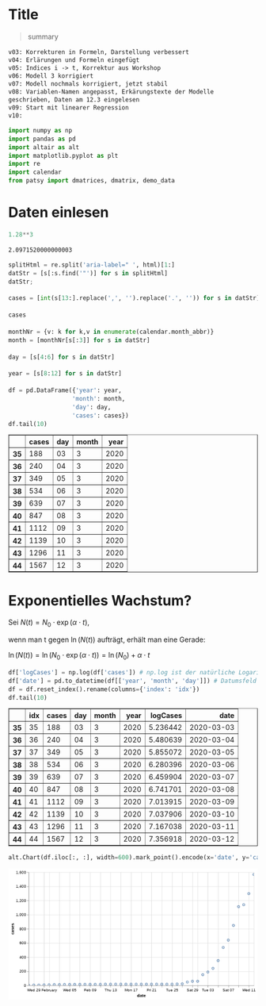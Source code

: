 # Title
> summary


```
v03: Korrekturen in Formeln, Darstellung verbessert
v04: Erlärungen und Formeln eingefügt
v05: Indices i -> t, Korrektur aus Workshop
v06: Modell 3 korrigiert
v07: Modell nochmals korrigiert, jetzt stabil
v08: Variablen-Namen angepasst, Erkärungstexte der Modelle geschrieben, Daten am 12.3 eingelesen
v09: Start mit linearer Regression
v10:

```

```python
import numpy as np
import pandas as pd
import altair as alt
import matplotlib.pyplot as plt 
import re
import calendar
from patsy import dmatrices, dmatrix, demo_data
```

# Daten einlesen

```python
1.28**3
```




    2.0971520000000003



```python
splitHtml = re.split('aria-label=" ', html)[1:]
datStr = [s[:s.find('"')] for s in splitHtml]
datStr;

cases = [int(s[13:].replace(',', '').replace('.', '')) for s in datStr]

cases

monthNr = {v: k for k,v in enumerate(calendar.month_abbr)}
month = [monthNr[s[:3]] for s in datStr]

day = [s[4:6] for s in datStr]

year = [s[8:12] for s in datStr]

df = pd.DataFrame({'year': year,
                  'month': month,
                  'day': day,
                  'cases': cases})
df.tail(10)
```




<div>
<style scoped>
    .dataframe tbody tr th:only-of-type {
        vertical-align: middle;
    }

    .dataframe tbody tr th {
        vertical-align: top;
    }

    .dataframe thead th {
        text-align: right;
    }
</style>
<table border="1" class="dataframe">
  <thead>
    <tr style="text-align: right;">
      <th></th>
      <th>cases</th>
      <th>day</th>
      <th>month</th>
      <th>year</th>
    </tr>
  </thead>
  <tbody>
    <tr>
      <th>35</th>
      <td>188</td>
      <td>03</td>
      <td>3</td>
      <td>2020</td>
    </tr>
    <tr>
      <th>36</th>
      <td>240</td>
      <td>04</td>
      <td>3</td>
      <td>2020</td>
    </tr>
    <tr>
      <th>37</th>
      <td>349</td>
      <td>05</td>
      <td>3</td>
      <td>2020</td>
    </tr>
    <tr>
      <th>38</th>
      <td>534</td>
      <td>06</td>
      <td>3</td>
      <td>2020</td>
    </tr>
    <tr>
      <th>39</th>
      <td>639</td>
      <td>07</td>
      <td>3</td>
      <td>2020</td>
    </tr>
    <tr>
      <th>40</th>
      <td>847</td>
      <td>08</td>
      <td>3</td>
      <td>2020</td>
    </tr>
    <tr>
      <th>41</th>
      <td>1112</td>
      <td>09</td>
      <td>3</td>
      <td>2020</td>
    </tr>
    <tr>
      <th>42</th>
      <td>1139</td>
      <td>10</td>
      <td>3</td>
      <td>2020</td>
    </tr>
    <tr>
      <th>43</th>
      <td>1296</td>
      <td>11</td>
      <td>3</td>
      <td>2020</td>
    </tr>
    <tr>
      <th>44</th>
      <td>1567</td>
      <td>12</td>
      <td>3</td>
      <td>2020</td>
    </tr>
  </tbody>
</table>
</div>



# Exponentielles Wachstum?

Sei $N(t) = N_0 \cdot \exp{(\alpha \cdot t)}$,

wenn man t gegen $\ln{(N(t))}$ aufträgt, erhält man eine Gerade:


$\ln{(N(t))} = \ln{(N_0 \cdot \exp{(\alpha \cdot t)})} = \ln{(N_0)} + \alpha \cdot t$

```python
df['logCases'] = np.log(df['cases']) # np.log ist der natürliche Logarithmus
df['date'] = pd.to_datetime(df[['year', 'month', 'day']]) # Datumsfeld für plots
df = df.reset_index().rename(columns={'index': 'idx'})
df.tail(10)
```




<div>
<style scoped>
    .dataframe tbody tr th:only-of-type {
        vertical-align: middle;
    }

    .dataframe tbody tr th {
        vertical-align: top;
    }

    .dataframe thead th {
        text-align: right;
    }
</style>
<table border="1" class="dataframe">
  <thead>
    <tr style="text-align: right;">
      <th></th>
      <th>idx</th>
      <th>cases</th>
      <th>day</th>
      <th>month</th>
      <th>year</th>
      <th>logCases</th>
      <th>date</th>
    </tr>
  </thead>
  <tbody>
    <tr>
      <th>35</th>
      <td>35</td>
      <td>188</td>
      <td>03</td>
      <td>3</td>
      <td>2020</td>
      <td>5.236442</td>
      <td>2020-03-03</td>
    </tr>
    <tr>
      <th>36</th>
      <td>36</td>
      <td>240</td>
      <td>04</td>
      <td>3</td>
      <td>2020</td>
      <td>5.480639</td>
      <td>2020-03-04</td>
    </tr>
    <tr>
      <th>37</th>
      <td>37</td>
      <td>349</td>
      <td>05</td>
      <td>3</td>
      <td>2020</td>
      <td>5.855072</td>
      <td>2020-03-05</td>
    </tr>
    <tr>
      <th>38</th>
      <td>38</td>
      <td>534</td>
      <td>06</td>
      <td>3</td>
      <td>2020</td>
      <td>6.280396</td>
      <td>2020-03-06</td>
    </tr>
    <tr>
      <th>39</th>
      <td>39</td>
      <td>639</td>
      <td>07</td>
      <td>3</td>
      <td>2020</td>
      <td>6.459904</td>
      <td>2020-03-07</td>
    </tr>
    <tr>
      <th>40</th>
      <td>40</td>
      <td>847</td>
      <td>08</td>
      <td>3</td>
      <td>2020</td>
      <td>6.741701</td>
      <td>2020-03-08</td>
    </tr>
    <tr>
      <th>41</th>
      <td>41</td>
      <td>1112</td>
      <td>09</td>
      <td>3</td>
      <td>2020</td>
      <td>7.013915</td>
      <td>2020-03-09</td>
    </tr>
    <tr>
      <th>42</th>
      <td>42</td>
      <td>1139</td>
      <td>10</td>
      <td>3</td>
      <td>2020</td>
      <td>7.037906</td>
      <td>2020-03-10</td>
    </tr>
    <tr>
      <th>43</th>
      <td>43</td>
      <td>1296</td>
      <td>11</td>
      <td>3</td>
      <td>2020</td>
      <td>7.167038</td>
      <td>2020-03-11</td>
    </tr>
    <tr>
      <th>44</th>
      <td>44</td>
      <td>1567</td>
      <td>12</td>
      <td>3</td>
      <td>2020</td>
      <td>7.356918</td>
      <td>2020-03-12</td>
    </tr>
  </tbody>
</table>
</div>



```python
alt.Chart(df.iloc[:, :], width=600).mark_point().encode(x='date', y='cases').interactive()
```




![png](/images/blogtest_v01_files/output_8_0.png)


